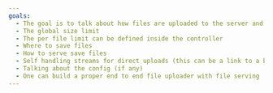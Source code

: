 ```yaml
---
goals:
  - The goal is to talk about how files are uploaded to the server and how one can validate them manually + using the validator.
  - The global size limit
  - The per file limit can be defined inside the controller
  - Where to save files
  - How to serve save files
  - Self handling streams for direct uploads (this can be a link to a blog post that has the video)
  - Talking about the config (if any)
  - One can build a proper end to end file uploader with file serving
---
```

